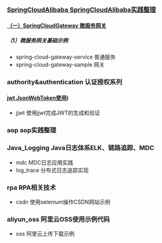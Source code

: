 ### [SpringCloudAlibaba SpringCloudAlibaba实践整理](https://github.com/TheOctopus3430/CodeHub/tree/main/SpringCloudAlibaba)
#### [（一）SpringCloudGateway  微服务网关](https://github.com/TheOctopus3430/CodeHub/tree/main/SpringCloudAlibaba/SpringCloudGateway)
##### （1）微服务网关基础示例 
* spring-cloud-gateway-service  普通服务
* spring-cloud-gateway-sample  网关


### authority&authentication  认证授权系列
#### [jwt JsonWebToken使用](https://github.com/TheOctopus3430/CodeHub/tree/main/authority&authentication/jwt))
* jjwt  使用jjwt完成JWT的生成和验证

### aop  aop实践整理


### Java_Logging Java日志体系ELK、链路追踪、MDC
* mdc  MDC日志应用实践
* log_trace  分布式日志追踪实现


### rpa RPA相关技术
* csdn  使用selenium操作CSDN网站示例


### aliyun_oss 阿里云OSS使用示例代码
* oss 阿里云上传下载示例



